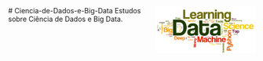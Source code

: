 <img src="/zImagens/data-science-word-cloud.jpg" align="right" width="40%" height="40%"/>
# Ciencia-de-Dados-e-Big-Data
Estudos sobre Ciência de Dados e Big Data.
